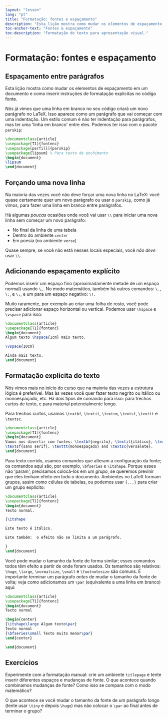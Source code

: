 ```yaml
---
layout: "lesson"
lang: "pt"
title: "Formatação: fontes e espaçamento"
description: "Esta lição mostra como mudar os elementos de espaçamento em um documento e como inserir instruções de formatação explícitas no código fonte."
toc-anchor-text: "Fontes & espaçamento"
toc-description: "Formatação do texto para apresentação visual."
---
```


# Formatação: fontes e espaçamento

## Espaçamento entre parágrafos
<span
  class="summary">Esta lição mostra como mudar os elementos de espaçamento em um
  documento e como inserir instruções de formatação explícitas no código
  fonte.</span>

Nós já vimos que uma linha em branco no seu código criará um novo parágrafo no
LaTeX.  Isso aparece como um parágrafo que vai começar com uma indentação.
Um estilo comum é não ter indentação para parágrafos, mas ter uma
'linha em branco' entre eles.  Podemos ter isso com o pacote `parskip`:

```latex
\documentclass{article}
\usepackage[T1]{fontenc}
\usepackage[parfill]{parskip}
\usepackage{lipsum} % Para texto de enchimento
\begin{document}
\lipsum
\end{document}
```

## Forçando uma nova linha

Na maioria das vezes você não deve forçar uma nova linha no LaTeX:  você quase
certamente quer um novo parágrafo ou usar o `parskip`, como já vimos, para fazer
uma linha em branco entre parágrafos.

Há algumas _poucas_ ocasiões onde você vai usar `\\` para iniciar uma nova linha
sem começar um novo parágrafo:

- No final da linha de uma tabela
- Dentro do ambiente `center`
- Em poesia (no ambiente `verse`)

Quase sempre, se você não está nesses locais especiais, você _não deve_ usar
`\\`.

## Adicionando espaçamento explícito

Podemos inserir um espaço fino (aproximadamente metade de um espaço normal)
usando `\,`.  No modo matemático, também há outros comandos: `\.`, `\:`, e `\;`,
e um para um espaço negativo: `\!`.

Muito raramente, por exemplo ao criar uma folha de rosto, você pode precisar
adicionar espaço horizontal ou vertical.  Podemos usar `\hspace` e `\vspace`
para isso:

```latex
\documentclass{article}
\usepackage[T1]{fontenc}
\begin{document}
Algum texto \hspace{1cm} mais texto.

\vspace{10cm}

Ainda mais texto.
\end{document}
```

## Formatação explícita do texto

Nós vimos [mais no início do curso](lesson-03) que na maioria das vezes a
estrutura lógica é preferível.  Mas às vezes você quer fazer texto negrito ou
itálico ou monoespaçado, etc.  Há dois tipos de comando para isso:  para trechos
curtos de texto, e para material potencialmente longo.

Para trechos curtos, usamos `\textbf`, `\textit`, `\textrm`, `\textsf`,
`\texttt` e `\textsc`.

```latex
\documentclass{article}
\usepackage[T1]{fontenc}
\begin{document}
Vamos nos divertir com fontes: \textbf{negrito}, \textit{itálico}, \textrm{romano},
\textsf{sans serif}, \texttt{monoespaçado} and \textsc{versalete}.
\end{document}
```

Para texto corrido, usamos comandos que alteram a configuração da fonte;  os
comandos aqui são, por exemplo, `\bfseries` e `\itshape`.  Porque esses não
'param', precisamos colocá-los em um _grupo_, se queremos previnir que eles
tenham efeito em todo o documento.  Ambientes no LaTeX formam grupos, assim como
células de tabelas, ou podemos usar `{...}` para criar um grupo explícito:

```latex
\documentclass{article}
\usepackage[T1]{fontenc}
\begin{document}
Texto normal.

{\itshape

Este texto é itálico.

Este também:  o efeito não se limita a um parágrafo.

}
\end{document}
```

Você pode mudar o tamanho da fonte de forma similar;  esses comandos todos têm
efeito a partir de onde foram usados.  Os tamanhos são relativos:  `\huge`,
`\large`, `\normalsize`, `\small` e `\footnotesize` são comuns.  É importante
terminar um parágrafo _antes_ de mudar o tamanho da fonte de volta; veja como
adicionamos um `\par` (equivalente a uma linha em branco) aqui:

```latex
\documentclass{article}
\usepackage[T1]{fontenc}
\begin{document}
Texto normal

\begin{center}
{\itshape\large Algum texto\par}
Texto normal
{\bfseries\small Texto muito menor\par}
\end{center}

\end{document}
```

## Exercícios

Experimente com a formatação manual: crie um ambiente `titlepage` e tente
inserir diferentes espaços e mudanças de fonte.  O que acontece quando
combinamos mudanças de fonte?  Como isso se compara com o modo matemático?

O que acontece se você mudar o tamanho da fonte de um parágrafo longo (tente
usar `\tiny` e depois `\huge`) mas não colocar o `\par` ao final antes de
terminar o grupo?
